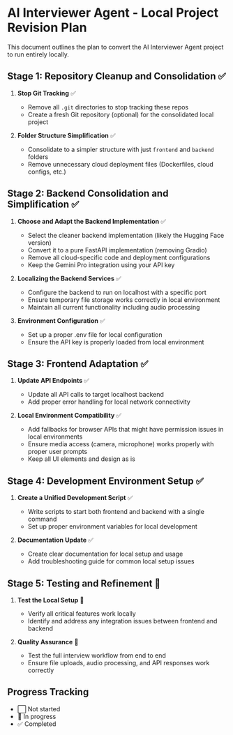 # AI Interviewer Agent - Local Project Revision Plan

This document outlines the plan to convert the AI Interviewer Agent project to run entirely locally.

## Stage 1: Repository Cleanup and Consolidation ✅
1. **Stop Git Tracking** ✅
   - Remove all `.git` directories to stop tracking these repos
   - Create a fresh Git repository (optional) for the consolidated local project

2. **Folder Structure Simplification** ✅
   - Consolidate to a simpler structure with just `frontend` and `backend` folders
   - Remove unnecessary cloud deployment files (Dockerfiles, cloud configs, etc.)

## Stage 2: Backend Consolidation and Simplification ✅
1. **Choose and Adapt the Backend Implementation** ✅
   - Select the cleaner backend implementation (likely the Hugging Face version)
   - Convert it to a pure FastAPI implementation (removing Gradio)
   - Remove all cloud-specific code and deployment configurations
   - Keep the Gemini Pro integration using your API key

2. **Localizing the Backend Services** ✅
   - Configure the backend to run on localhost with a specific port
   - Ensure temporary file storage works correctly in local environment
   - Maintain all current functionality including audio processing

3. **Environment Configuration** ✅
   - Set up a proper .env file for local configuration
   - Ensure the API key is properly loaded from local environment

## Stage 3: Frontend Adaptation ✅
1. **Update API Endpoints** ✅
   - Update all API calls to target localhost backend
   - Add proper error handling for local network connectivity

2. **Local Environment Compatibility** ✅
   - Add fallbacks for browser APIs that might have permission issues in local environments
   - Ensure media access (camera, microphone) works properly with proper user prompts
   - Keep all UI elements and design as is

## Stage 4: Development Environment Setup ✅
1. **Create a Unified Development Script** ✅
   - Write scripts to start both frontend and backend with a single command
   - Set up proper environment variables for local development

2. **Documentation Update** ✅
   - Create clear documentation for local setup and usage
   - Add troubleshooting guide for common local setup issues

## Stage 5: Testing and Refinement 🔄
1. **Test the Local Setup** 🔄
   - Verify all critical features work locally
   - Identify and address any integration issues between frontend and backend

2. **Quality Assurance** 🔄
   - Test the full interview workflow from end to end
   - Ensure file uploads, audio processing, and API responses work correctly

## Progress Tracking

- ⬜ Not started
- 🔄 In progress
- ✅ Completed 